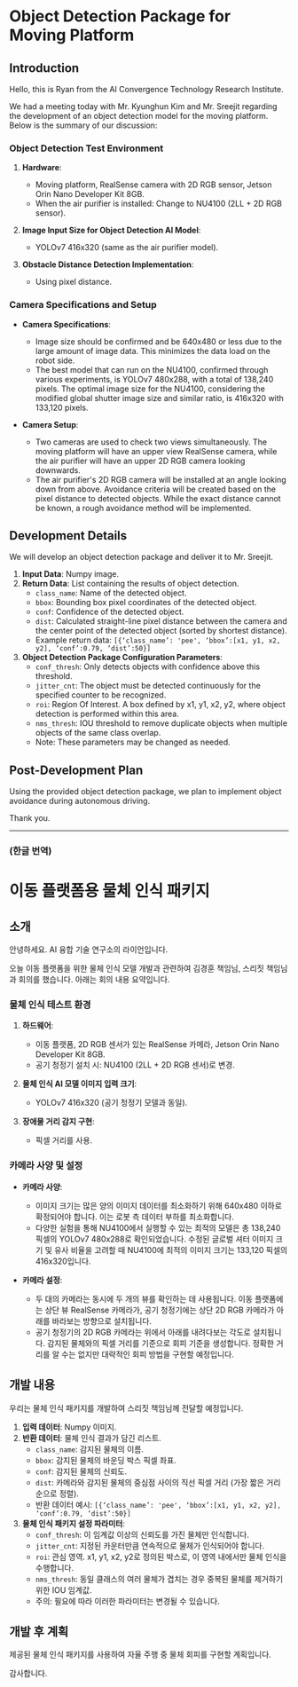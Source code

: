 
# Object Detection Package for Moving Platform

## Introduction

Hello, this is Ryan from the AI Convergence Technology Research Institute.

We had a meeting today with Mr. Kyunghun Kim and Mr. Sreejit regarding the development of an object detection model for the moving platform. Below is the summary of our discussion:

### Object Detection Test Environment

1. **Hardware**: 
   - Moving platform, RealSense camera with 2D RGB sensor, Jetson Orin Nano Developer Kit 8GB.
   - When the air purifier is installed: Change to NU4100 (2LL + 2D RGB sensor).

2. **Image Input Size for Object Detection AI Model**: 
   - YOLOv7 416x320 (same as the air purifier model).

3. **Obstacle Distance Detection Implementation**: 
   - Using pixel distance.

### Camera Specifications and Setup

- **Camera Specifications**: 
  - Image size should be confirmed and be 640x480 or less due to the large amount of image data. This minimizes the data load on the robot side.
  - The best model that can run on the NU4100, confirmed through various experiments, is YOLOv7 480x288, with a total of 138,240 pixels. The optimal image size for the NU4100, considering the modified global shutter image size and similar ratio, is 416x320 with 133,120 pixels.

- **Camera Setup**:
  - Two cameras are used to check two views simultaneously. The moving platform will have an upper view RealSense camera, while the air purifier will have an upper 2D RGB camera looking downwards.
  - The air purifier's 2D RGB camera will be installed at an angle looking down from above. Avoidance criteria will be created based on the pixel distance to detected objects. While the exact distance cannot be known, a rough avoidance method will be implemented.

## Development Details

We will develop an object detection package and deliver it to Mr. Sreejit.

1. **Input Data**: Numpy image.
2. **Return Data**: List containing the results of object detection.
   - `class_name`: Name of the detected object.
   - `bbox`: Bounding box pixel coordinates of the detected object.
   - `conf`: Confidence of the detected object.
   - `dist`: Calculated straight-line pixel distance between the camera and the center point of the detected object (sorted by shortest distance).
   - Example return data: `[{‘class_name’: 'pee', ‘bbox’:[x1, y1, x2, y2], ‘conf’:0.79, ‘dist’:50}]`
3. **Object Detection Package Configuration Parameters**:
   - `conf_thresh`: Only detects objects with confidence above this threshold.
   - `jitter_cnt`: The object must be detected continuously for the specified counter to be recognized.
   - `roi`: Region Of Interest. A box defined by x1, y1, x2, y2, where object detection is performed within this area.
   - `nms_thresh`: IOU threshold to remove duplicate objects when multiple objects of the same class overlap.
   - Note: These parameters may be changed as needed.

## Post-Development Plan

Using the provided object detection package, we plan to implement object avoidance during autonomous driving.

Thank you.

---

### (한글 번역)
# 이동 플랫폼용 물체 인식 패키지

## 소개

안녕하세요. AI 융합 기술 연구소의 라이언입니다.

오늘 이동 플랫폼을 위한 물체 인식 모델 개발과 관련하여 김경훈 책임님, 스리짓 책임님과 회의를 했습니다. 아래는 회의 내용 요약입니다.

### 물체 인식 테스트 환경

1. **하드웨어**:
   - 이동 플랫폼, 2D RGB 센서가 있는 RealSense 카메라, Jetson Orin Nano Developer Kit 8GB.
   - 공기 청정기 설치 시: NU4100 (2LL + 2D RGB 센서)로 변경.

2. **물체 인식 AI 모델 이미지 입력 크기**:
   - YOLOv7 416x320 (공기 청정기 모델과 동일).

3. **장애물 거리 감지 구현**:
   - 픽셀 거리를 사용.

### 카메라 사양 및 설정

- **카메라 사양**:
  - 이미지 크기는 많은 양의 이미지 데이터를 최소화하기 위해 640x480 이하로 확정되어야 합니다. 이는 로봇 측 데이터 부하를 최소화합니다.
  - 다양한 실험을 통해 NU4100에서 실행할 수 있는 최적의 모델은 총 138,240 픽셀의 YOLOv7 480x288로 확인되었습니다. 수정된 글로벌 셔터 이미지 크기 및 유사 비율을 고려할 때 NU4100에 최적의 이미지 크기는 133,120 픽셀의 416x320입니다.

- **카메라 설정**:
  - 두 대의 카메라는 동시에 두 개의 뷰를 확인하는 데 사용됩니다. 이동 플랫폼에는 상단 뷰 RealSense 카메라가, 공기 청정기에는 상단 2D RGB 카메라가 아래를 바라보는 방향으로 설치됩니다.
  - 공기 청정기의 2D RGB 카메라는 위에서 아래를 내려다보는 각도로 설치됩니다. 감지된 물체와의 픽셀 거리를 기준으로 회피 기준을 생성합니다. 정확한 거리를 알 수는 없지만 대략적인 회피 방법을 구현할 예정입니다.

## 개발 내용

우리는 물체 인식 패키지를 개발하여 스리짓 책임님께 전달할 예정입니다.

1. **입력 데이터**: Numpy 이미지.
2. **반환 데이터**: 물체 인식 결과가 담긴 리스트.
   - `class_name`: 감지된 물체의 이름.
   - `bbox`: 감지된 물체의 바운딩 박스 픽셀 좌표.
   - `conf`: 감지된 물체의 신뢰도.
   - `dist`: 카메라와 감지된 물체의 중심점 사이의 직선 픽셀 거리 (가장 짧은 거리 순으로 정렬).
   - 반환 데이터 예시: `[{‘class_name’: 'pee', ‘bbox’:[x1, y1, x2, y2], ‘conf’:0.79, ‘dist’:50}]`
3. **물체 인식 패키지 설정 파라미터**:
   - `conf_thresh`: 이 임계값 이상의 신뢰도를 가진 물체만 인식합니다.
   - `jitter_cnt`: 지정된 카운터만큼 연속적으로 물체가 인식되어야 합니다.
   - `roi`: 관심 영역. x1, y1, x2, y2로 정의된 박스로, 이 영역 내에서만 물체 인식을 수행합니다.
   - `nms_thresh`: 동일 클래스의 여러 물체가 겹치는 경우 중복된 물체를 제거하기 위한 IOU 임계값.
   - 주의: 필요에 따라 이러한 파라미터는 변경될 수 있습니다.

## 개발 후 계획

제공된 물체 인식 패키지를 사용하여 자율 주행 중 물체 회피를 구현할 계획입니다.

감사합니다.
